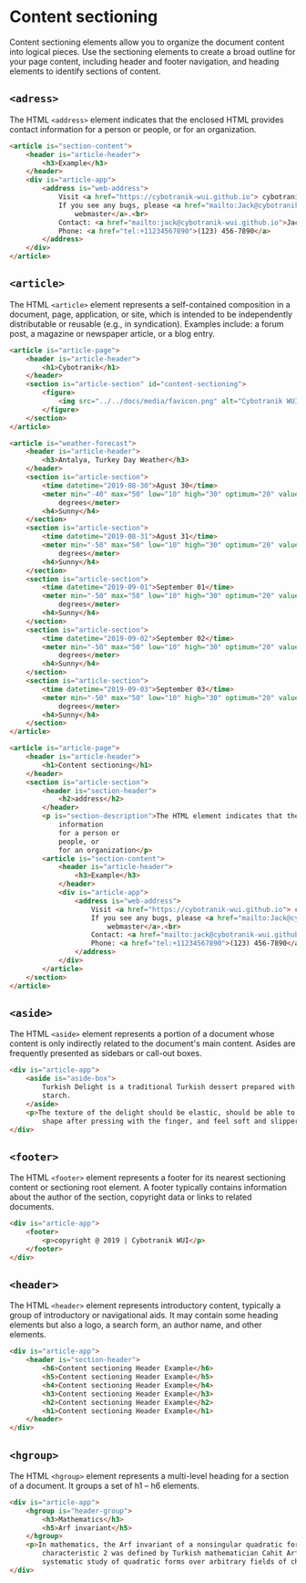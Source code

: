 # Content sectioning

Content sectioning elements allow you to organize the document content into logical pieces. Use the sectioning elements to create a broad outline for your page content, including header and footer navigation, and heading elements to identify sections of content.

## `<adress>`

The HTML `<address>` element indicates that the enclosed HTML provides contact information for a person or people, or for an organization.

```HTML
<article is="section-content">
    <header is="article-header">
        <h3>Example</h3>
    </header>
    <div is="article-app">
        <address is="web-address">
            Visit <a href="https://cybotranik-wui.github.io"> cybotranik-wui.github.io</a><br>
            If you see any bugs, please <a href="mailto:Jack@cybotranik-wui.github.io"> contact
                webmaster</a>.<br>
            Contact: <a href="mailto:jack@cybotranik-wui.github.io">Jack JACKSON</a>.<br>
            Phone: <a href="tel:+11234567890">(123) 456-7890</a>
        </address>
    </div>
</article>
```

## `<article>`

The HTML `<article>` element represents a self-contained composition in a document, page, application, or site, which is intended to be independently distributable or reusable (e.g., in syndication). Examples include: a forum post, a magazine or newspaper article, or a blog entry.

```HTML
<article is="article-page">
    <header is="article-header">
        <h1>Cybotranik</h1>
    </header>
    <section is="article-section" id="content-sectioning">
        <figure>
            <img src="../../docs/media/favicon.png" alt="Cybotranik WUI">
        </figure>
    </section>
</article>
```

```HTML
<article is="weather-forecast">
    <header is="article-header">
        <h3>Antalya, Turkey Day Weather</h3>
    </header>
    <section is="article-section">
        <time datetime="2019-08-30">Agust 30</time>
        <meter min="-40" max="50" low="10" high="30" optimum="20" value="32">32
            degrees</meter>
        <h4>Sunny</h4>
    </section>
    <section is="article-section">
        <time datetime="2019-08-31">Agust 31</time>
        <meter min="-50" max="50" low="10" high="30" optimum="20" value="30">30
            degrees</meter>
        <h4>Sunny</h4>
    </section>
    <section is="article-section">
        <time datetime="2019-09-01">September 01</time>
        <meter min="-50" max="50" low="10" high="30" optimum="20" value="28">28
            degrees</meter>
        <h4>Sunny</h4>
    </section>
    <section is="article-section">
        <time datetime="2019-09-02">September 02</time>
        <meter min="-50" max="50" low="10" high="30" optimum="20" value="26">26
            degrees</meter>
        <h4>Sunny</h4>
    </section>
    <section is="article-section">
        <time datetime="2019-09-03">September 03</time>
        <meter min="-50" max="50" low="10" high="30" optimum="20" value="24">24
            degrees</meter>
        <h4>Sunny</h4>
    </section>
</article>
```

```HTML
<article is="article-page">
    <header is="article-header">
        <h1>Content sectioning</h1>
    </header>
    <section is="article-section">
        <header is="section-header">
            <h2>address</h2>
        </header>
        <p is="section-description">The HTML element indicates that the enclosed HTML provides contact
            information
            for a person or
            people, or
            for an organization</p>
        <article is="section-content">
            <header is="article-header">
                <h3>Example</h3>
            </header>
            <div is="article-app">
                <address is="web-address">
                    Visit <a href="https://cybotranik-wui.github.io"> cybotranik-wui.github.io</a><br>
                    If you see any bugs, please <a href="mailto:Jack@cybotranik-wui.github.io"> contact
                        webmaster</a>.<br>
                    Contact: <a href="mailto:jack@cybotranik-wui.github.io">Jack JACKSON</a>.<br>
                    Phone: <a href="tel:+11234567890">(123) 456-7890</a>
                </address>
            </div>
        </article>
    </section>
</article>
```

## `<aside>`

The HTML `<aside>` element represents a portion of a document whose content is only indirectly related to the document's main content. Asides are frequently presented as sidebars or call-out boxes.

```HTML
<div is="article-app">
    <aside is="aside-box">
        Turkish Delight is a traditional Turkish dessert prepared with water, sugar and
        starch.
    </aside>
    <p>The texture of the delight should be elastic, should be able to take its original
        shape after pressing with the finger, and feel soft and slippery in the mouth.</p>
</div>
```

## `<footer>`

The HTML `<footer>` element represents a footer for its nearest sectioning content or sectioning root element. A footer typically contains information about the author of the section, copyright data or links to related documents.

```HTML
<div is="article-app">
    <footer>
        <p>copyright @ 2019 | Cybotranik WUI</p>
    </footer>
</div>
```

## `<header>`

The HTML `<header>` element represents introductory content, typically a group of introductory or navigational aids. It may contain some heading elements but also a logo, a search form, an author name, and other elements.

```HTML
<div is="article-app">
    <header is="section-header">
        <h6>Content sectioning Header Example</h6>
        <h5>Content sectioning Header Example</h5>
        <h4>Content sectioning Header Example</h4>
        <h3>Content sectioning Header Example</h3>
        <h2>Content sectioning Header Example</h2>
        <h1>Content sectioning Header Example</h1>
    </header>
</div>
```
## `<hgroup>`

The HTML `<hgroup>` element represents a multi-level heading for a section of a document. It groups a set of h1 – h6 elements.

```HTML
<div is="article-app">
    <hgroup is="header-group">
        <h3>Mathematics</h3>
        <h5>Arf invariant</h5>
    </hgroup>
    <p>In mathematics, the Arf invariant of a nonsingular quadratic form over a field of
        characteristic 2 was defined by Turkish mathematician Cahit Arf when he started the
        systematic study of quadratic forms over arbitrary fields of characteristic 2.</p>
</div>
```